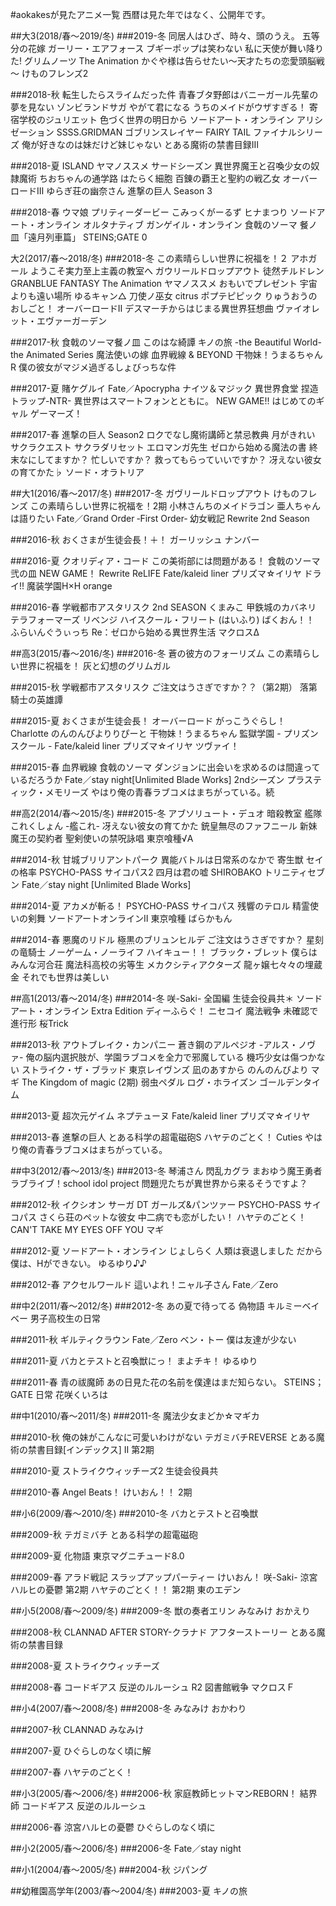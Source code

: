 #aokakesが見たアニメ一覧
西暦は見た年ではなく、公開年です。

##大3(2018/春～2019/冬)
###2019-冬
同居人はひざ、時々、頭のうえ。
五等分の花嫁
ガーリー・エアフォース
ブギーポップは笑わない
私に天使が舞い降りた!
グリムノーツ The Animation
かぐや様は告らせたい～天才たちの恋愛頭脳戦～
けものフレンズ2

###2018-秋
転生したらスライムだった件
青春ブタ野郎はバニーガール先輩の夢を見ない
ゾンビランドサガ
やがて君になる
うちのメイドがウザすぎる！
寄宿学校のジュリエット
色づく世界の明日から
ソードアート・オンライン アリシゼーション
SSSS.GRIDMAN
ゴブリンスレイヤー
FAIRY TAIL ファイナルシリーズ
俺が好きなのは妹だけど妹じゃない
とある魔術の禁書目録Ⅲ

###2018-夏
ISLAND
ヤマノススメ サードシーズン
異世界魔王と召喚少女の奴隷魔術
ちおちゃんの通学路
はたらく細胞
百錬の覇王と聖約の戦乙女
オーバーロードⅢ
ゆらぎ荘の幽奈さん
進撃の巨人 Season 3

###2018-春
ウマ娘 プリティーダービー
こみっくがーるず
ヒナまつり
ソードアート・オンライン オルタナティブ ガンゲイル・オンライン
食戟のソーマ 餐ノ皿「遠月列車篇」
STEINS;GATE 0

大2(2017/春～2018/冬)
###2018-冬
この素晴らしい世界に祝福を！２
アホガール
ようこそ実力至上主義の教室へ
ガウリールドロップアウト
徒然チルドレン
GRANBLUE FANTASY The Animation
ヤマノススメ おもいでプレゼント
宇宙よりも遠い場所
ゆるキャン△
刀使ノ巫女
citrus
ポプテピピック
りゅうおうのおしごと！
オーバーロードⅡ
デスマーチからはじまる異世界狂想曲
ヴァイオレット・エヴァーガーデン

###2017-秋
食戟のソーマ餐ノ皿
このはな綺譚
キノの旅 -the Beautiful World- the Animated Series
魔法使いの嫁
血界戦線 & BEYOND
干物妹！うまるちゃんR
僕の彼女がマジメ過ぎるしょびっちな件

###2017-夏
賭ケグルイ
Fate／Apocrypha
ナイツ＆マジック
異世界食堂
捏造トラップ-NTR-
異世界はスマートフォンとともに。
NEW GAME!!
はじめてのギャル
ゲーマーズ！

###2017-春
進撃の巨人 Season2
ロクでなし魔術講師と禁忌教典
月がきれい
サクラクエスト
サクラダリセット
エロマンガ先生
ゼロから始める魔法の書
終末なにしてますか？ 忙しいですか？ 救ってもらっていいですか？
冴えない彼女の育てかた♭
ソード・オラトリア

##大1(2016/春～2017/冬)
###2017-冬
ガヴリールドロップアウト
けものフレンズ
この素晴らしい世界に祝福を！2期
小林さんちのメイドラゴン
亜人ちゃんは語りたい
Fate／Grand Order ‐First Order‐
幼女戦記
Rewrite 2nd Season

###2016-秋
おくさまが生徒会長！＋！
ガーリッシュ ナンバー

###2016-夏
クオリディア・コード
この美術部には問題がある！
食戟のソーマ 弐の皿
NEW GAME！
Rewrite
ReLIFE
Fate/kaleid liner プリズマ☆イリヤ ドライ!!
魔装学園H×H
orange

###2016-春
学戦都市アスタリスク 2nd SEASON
くまみこ
甲鉄城のカバネリ
テラフォーマーズ リベンジ
ハイスクール・フリート (はいふり)
ばくおん！！
ふらいんぐうぃっち
Re：ゼロから始める異世界生活
マクロスΔ

##高3(2015/春～2016/冬)
###2016-冬
蒼の彼方のフォーリズム
この素晴らしい世界に祝福を！
灰と幻想のグリムガル

###2015-秋
学戦都市アスタリスク
ご注文はうさぎですか？？（第2期）
落第騎士の英雄譚

###2015-夏
おくさまが生徒会長！
オーバーロード
がっこうぐらし！
Charlotte
のんのんびよりりぴーと
干物妹！うまるちゃん
監獄学園 - プリズン スクール -
Fate/kaleid liner プリズマ☆イリヤ ツヴァイ！

###2015-春
血界戦線
食戟のソーマ
ダンジョンに出会いを求めるのは間違っているだろうか
Fate／stay night[Unlimited Blade Works] 2ndシーズン
プラスティック・メモリーズ
やはり俺の青春ラブコメはまちがっている。続

##高2(2014/春～2015/冬)
###2015-冬
アブソリュート・デュオ
暗殺教室
艦隊これくしょん -艦これ-
冴えない彼女の育てかた
銃皇無尽のファフニール
新妹魔王の契約者
聖剣使いの禁呪詠唱
東京喰種√A

###2014-秋
甘城ブリリアントパーク
異能バトルは日常系のなかで
寄生獣 セイの格率
PSYCHO-PASS サイコパス2
四月は君の嘘
SHIROBAKO
トリニティセブン
Fate／stay night [Unlimited Blade Works]

###2014-夏
アカメが斬る！
PSYCHO-PASS サイコパス
残響のテロル
精霊使いの剣舞
ソードアートオンラインⅡ
東京喰種
ばらかもん

###2014-春
悪魔のリドル
極黒のブリュンヒルデ
ご注文はうさぎですか？
星刻の竜騎士
ノーゲーム・ノーライフ
ハイキュー！！
ブラック・ブレット
僕らはみんな河合荘
魔法科高校の劣等生
メカクシティアクターズ
龍ヶ嬢七々々の埋蔵金
それでも世界は美しい

##高1(2013/春～2014/冬)
###2014-冬
咲-Saki- 全国編
生徒会役員共＊
ソードアート・オンライン Extra Edition
ディーふらぐ！
ニセコイ
魔法戦争
未確認で進行形
桜Trick

###2013-秋
アウトブレイク・カンパニー
蒼き鋼のアルペジオ -アルス・ノヴァ-
俺の脳内選択肢が、学園ラブコメを全力で邪魔している
機巧少女は傷つかない
ストライク・ザ・ブラッド
東京レイヴンズ
凪のあすから
のんのんびより
マギ The Kingdom of magic (2期)
弱虫ペダル
ログ・ホライズン
ゴールデンタイム

###2013-夏
超次元ゲイム ネプテューヌ
Fate/kaleid liner プリズマ☆イリヤ

###2013-春
進撃の巨人
とある科学の超電磁砲S
ハヤテのごとく！ Cuties
やはり俺の青春ラブコメはまちがっている。

##中3(2012/春～2013/冬)
###2013-冬
琴浦さん
閃乱カグラ
まおゆう魔王勇者
ラブライブ！school idol project
問題児たちが異世界から来るそうですよ？

###2012-秋
イクシオン サーガ DT
ガールズ&パンツァー
PSYCHO-PASS サイコパス
さくら荘のペットな彼女
中二病でも恋がしたい！
ハヤテのごとく！ CAN'T TAKE MY EYES OFF YOU
マギ

###2012-夏
ソードアート・オンライン
じょしらく
人類は衰退しました
だから僕は、Hができない。
ゆるゆり♪♪

###2012-春
アクセルワールド
這いよれ！ニャル子さん
Fate／Zero

##中2(2011/春～2012/冬)
###2012-冬
あの夏で待ってる
偽物語
キルミーベイベー
男子高校生の日常

###2011-秋
ギルティクラウン
Fate／Zero
ベン・トー
僕は友達が少ない

###2011-夏
バカとテストと召喚獣にっ！
まよチキ！
ゆるゆり

###2011-春
青の祓魔師
あの日見た花の名前を僕達はまだ知らない。
STEINS；GATE
日常
花咲くいろは

##中1(2010/春～2011/冬)
###2011-冬
魔法少女まどか☆マギカ

###2010-秋
俺の妹がこんなに可愛いわけがない
テガミバチREVERSE
とある魔術の禁書目録[インデックス] Ⅱ 第2期

###2010-夏
ストライクウィッチーズ2
生徒会役員共

###2010-春
Angel Beats！
けいおん！！ 2期

##小6(2009/春～2010/冬)
###2010-冬
バカとテストと召喚獣

###2009-秋
テガミバチ
とある科学の超電磁砲

###2009-夏
化物語
東京マグニチュード8.0

###2009-春
アラド戦記 スラップアップパーティー
けいおん！
咲-Saki-
涼宮ハルヒの憂鬱 第2期
ハヤテのごとく！！ 第2期
東のエデン

##小5(2008/春～2009/冬)
###2009-冬
獣の奏者エリン
みなみけ おかえり

###2008-秋
CLANNAD AFTER STORY-クラナド アフターストーリー
とある魔術の禁書目録

###2008-夏
ストライクウィッチーズ

###2008-春
コードギアス 反逆のルルーシュ R2
図書館戦争
マクロスＦ

##小4(2007/春～2008/冬)
###2008-冬
みなみけ おかわり

###2007-秋
CLANNAD
みなみけ

###2007-夏
ひぐらしのなく頃に解

###2007-春
ハヤテのごとく！

##小3(2005/春～2006/冬)
###2006-秋
家庭教師ヒットマンREBORN！
結界師
コードギアス 反逆のルルーシュ

###2006-春
涼宮ハルヒの憂鬱
ひぐらしのなく頃に

##小2(2005/春～2006/冬)
###2006-冬
Fate／stay night

##小1(2004/春～2005/冬)
###2004-秋
ジパング

##幼稚園高学年(2003/春～2004/冬)
###2003-夏
キノの旅
